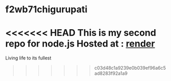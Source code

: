 # f2wb71chigurupati
<<<<<<< HEAD
This is my second repo for node.js
Hosted at : [render](https://f2wb71chigurupati.onrender.com/)
=======
Living life to its fullest
>>>>>>> c03d48c1a9239e0b039ef96a6c5ad8283f92a1a9
